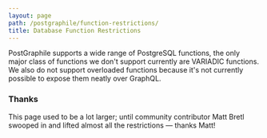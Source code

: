 ```yaml
---
layout: page
path: /postgraphile/function-restrictions/
title: Database Function Restrictions
---
```


PostGraphile supports a wide range of PostgreSQL functions, the only major class
of functions we don't support currently are VARIADIC functions. We also do not
support overloaded functions because it's not currently possible to expose them
neatly over GraphQL.

### Thanks

This page used to be a lot larger; until community contributor Matt Bretl
swooped in and lifted almost all the restrictions &mdash; thanks Matt!
